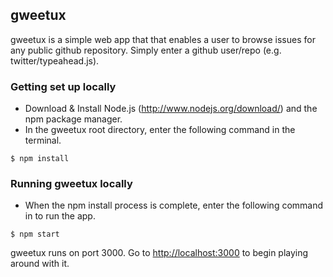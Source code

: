 
## gweetux
gweetux is a simple web app that that enables a user to browse issues for any public github repository.  Simply enter a github user/repo (e.g. twitter/typeahead.js).

### Getting set up locally
* Download & Install Node.js (http://www.nodejs.org/download/) and the npm package manager.
* In the gweetux root directory, enter the following command in the terminal.

```
$ npm install
```

### Running gweetux locally
* When the npm install process is complete, enter the following command in to run the app.

```
$ npm start
```

gweetux runs on port 3000.  Go to [http://localhost:3000](http://localhost:3000) to begin playing around with it.

